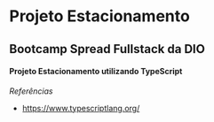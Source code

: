 # Projeto Estacionamento
 ## Bootcamp Spread Fullstack da DIO
 #### Projeto Estacionamento utilizando TypeScript
 
  
 *Referências*
 * https://www.typescriptlang.org/
